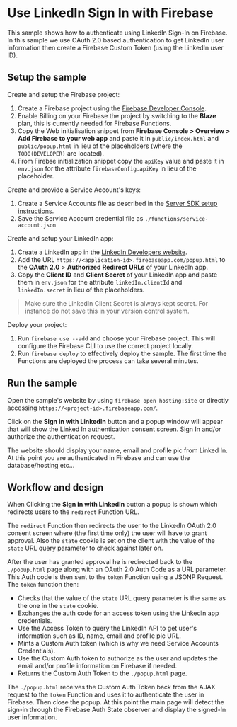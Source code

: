 # Use LinkedIn Sign In with Firebase

This sample shows how to authenticate using LinkedIn Sign-In on Firebase. In this sample we use OAuth 2.0 based
authentication to get LinkedIn user information then create a Firebase Custom Token (using the LinkedIn user ID).


## Setup the sample

Create and setup the Firebase project:
 1. Create a Firebase project using the [Firebase Developer Console](https://console.firebase.google.com).
 1. Enable Billing on your Firebase the project by switching to the **Blaze** plan, this is currently needed for
    Firebase Functions.
 1. Copy the Web initialisation snippet from **Firebase Console > Overview > Add Firebase to your web app** and paste it
    in `public/index.html` and `public/popup.html` in lieu of the placeholders (where the `TODO(DEVELOPER)`
    are located).
 1. From Firebse initialization snippet copy the `apiKey` value and paste it in `env.json` for the attribute
    `firebaseConfig.apiKey` in lieu of the placeholder.

Create and provide a Service Account's keys:
 1. Create a Service Accounts file as described in the [Server SDK setup instructions](https://firebase.google.com/docs/server/setup#add_firebase_to_your_app).
 1. Save the Service Account credential file as `./functions/service-account.json`


Create and setup your LinkedIn app:
 1. Create a LinkedIn app in the [LinkedIn Developers website](https://www.linkedin.com/developer/apps/).
 1. Add the URL `https://<application-id>.firebaseapp.com/popup.html` to the
    **OAuth 2.0** > **Authorized Redirect URLs** of your LinkedIn app.
 1. Copy the **Client ID** and **Client Secret** of your LinkedIn app and paste them in `env.json` for the attribute
    `linkedIn.clientId` and `linkedIn.secret` in lieu of the placeholders.

 > Make sure the LinkedIn Client Secret is always kept secret. For instance do not save this in your version control system.

Deploy your project:
 1. Run `firebase use --add` and choose your Firebase project. This will configure the Firebase CLI to use the correct
    project locally.
 1. Run `firebase deploy` to effectively deploy the sample. The first time the Functions are deployed the process can
    take several minutes.


## Run the sample

Open the sample's website by using `firebase open hosting:site` or directly accessing `https://<project-id>.firebaseapp.com/`.

Click on the **Sign in with LinkedIn** button and a popup window will appear that will show the Linked In authentication consent screen. Sign In and/or authorize the authentication request.

The website should display your name, email and profile pic from Linked In. At this point you are authenticated in Firebase and can use the database/hosting etc...

## Workflow and design

When Clicking the **Sign in with LinkedIn** button a popup is shown which redirects users to the `redirect` Function URL.

The `redirect` Function then redirects the user to the LinkedIn OAuth 2.0 consent screen where (the first time only) the user will have to grant approval. Also the `state` cookie is set on the client with the value of the `state` URL query parameter to check against later on.

After the user has granted approval he is redirected back to the `./popup.html` page along with an OAuth 2.0 Auth Code as a URL parameter. This Auth code is then sent to the `token` Function using a JSONP Request. The `token` function then:
 - Checks that the value of the `state` URL query parameter is the same as the one in the `state` cookie.
 - Exchanges the auth code for an access token using the LinkedIn app credentials.
 - Use the Access Token to query the LinkedIn API to get user's information such as ID, name, email and profile pic URL.
 - Mints a Custom Auth token (which is why we need Service Accounts Credentials).
 - Use the Custom Auth token to authorize as the user and updates the email and/or profile information on Firebase if needed.
 - Returns the Custom Auth Token to the `./popup.html` page.

 The `./popup.html` receives the Custom Auth Token back from the AJAX request to the `token` Function and uses it to authenticate the user in Firebase. Then close the popup.
 At this point the main page will detect the sign-in through the Firebase Auth State observer and display the signed-In user information.